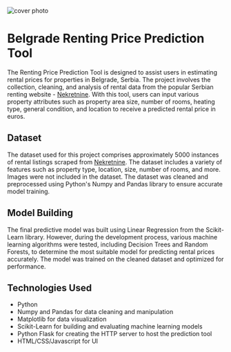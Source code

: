 ![cover photo](https://i.postimg.cc/4NzPfp6V/Screenshot-at-Aug-15-14-00-39.png)

# Belgrade Renting Price Prediction Tool

The Renting Price Prediction Tool is designed to assist users in estimating rental prices for properties in Belgrade, Serbia. The project involves the collection, cleaning, and analysis of rental data from the popular Serbian renting website - [Nekretnine](www.nekretnine.rs). With this tool, users can input various property attributes such as property area size, number of rooms, heating type, general condition, and location to receive a predicted rental price in euros.

## Dataset

The dataset used for this project comprises approximately 5000 instances of rental listings scraped from [Nekretnine](www.nekretnine.rs). The dataset includes a variety of features such as property type, location, size, number of rooms, and more. Images were not included in the dataset. The dataset was cleaned and preprocessed using Python's Numpy and Pandas library to ensure accurate model training.

## Model Building

The final predictive model was built using Linear Regression from the Scikit-Learn library. However, during the development process, various machine learning algorithms were tested, including Decision Trees and Random Forests, to determine the most suitable model for predicting rental prices accurately. The model was trained on the cleaned dataset and optimized for performance.

## Technologies Used

- Python
- Numpy and Pandas for data cleaning and manipulation
- Matplotlib for data visualization
- Scikit-Learn for building and evaluating machine learning models
- Python Flask for creating the HTTP server to host the prediction tool
- HTML/CSS/Javascript for UI
